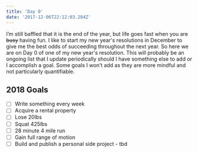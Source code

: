 ```yaml
---
title: 'Day 0'
date: '2017-12-06T22:12:03.284Z'
---
```


I’m still baffled that it is the end of the year, but life goes fast when you
are ~~busy~~ having fun. I like to start my new year's resolutions in December
to give me the best odds of succeeding throughout the next year. So here we are
on Day 0 of one of my new year's resolution. This will probably be an ongoing
list that I update periodically should I have something else to add or I
accomplish a goal. Some goals I won’t add as they are more mindful and not
particularly quantifiable.

## 2018 Goals

* [ ] Write something every week
* [ ] Acquire a rental property
* [ ] Lose 20lbs
* [ ] Squat 425lbs
* [ ] 28 minute 4 mile run
* [ ] Gain full range of motion
* [ ] Build and publish a personal side project - tbd
